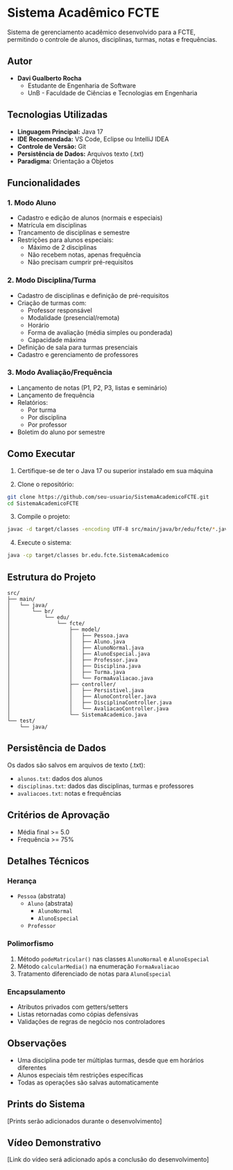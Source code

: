 # Sistema Acadêmico FCTE

Sistema de gerenciamento acadêmico desenvolvido para a FCTE, permitindo o controle de alunos, disciplinas, turmas, notas e frequências.

## Autor

- **Davi Gualberto Rocha**
  - Estudante de Engenharia de Software
  - UnB - Faculdade de Ciências e Tecnologias em Engenharia 

## Tecnologias Utilizadas

- **Linguagem Principal:** Java 17
- **IDE Recomendada:** VS Code, Eclipse ou IntelliJ IDEA
- **Controle de Versão:** Git
- **Persistência de Dados:** Arquivos texto (.txt)
- **Paradigma:** Orientação a Objetos

## Funcionalidades

### 1. Modo Aluno
- Cadastro e edição de alunos (normais e especiais)
- Matrícula em disciplinas
- Trancamento de disciplinas e semestre
- Restrições para alunos especiais:
  - Máximo de 2 disciplinas
  - Não recebem notas, apenas frequência
  - Não precisam cumprir pré-requisitos

### 2. Modo Disciplina/Turma
- Cadastro de disciplinas e definição de pré-requisitos
- Criação de turmas com:
  - Professor responsável
  - Modalidade (presencial/remota)
  - Horário
  - Forma de avaliação (média simples ou ponderada)
  - Capacidade máxima
- Definição de sala para turmas presenciais
- Cadastro e gerenciamento de professores

### 3. Modo Avaliação/Frequência
- Lançamento de notas (P1, P2, P3, listas e seminário)
- Lançamento de frequência
- Relatórios:
  - Por turma
  - Por disciplina
  - Por professor
- Boletim do aluno por semestre

## Como Executar

1. Certifique-se de ter o Java 17 ou superior instalado em sua máquina

2. Clone o repositório:
```bash
git clone https://github.com/seu-usuario/SistemaAcademicoFCTE.git
cd SistemaAcademicoFCTE
```

3. Compile o projeto:
```bash
javac -d target/classes -encoding UTF-8 src/main/java/br/edu/fcte/*.java src/main/java/br/edu/fcte/*/*.java
```

4. Execute o sistema:
```bash
java -cp target/classes br.edu.fcte.SistemaAcademico
```

## Estrutura do Projeto

```
src/
├── main/
│   └── java/
│       └── br/
│           └── edu/
│               └── fcte/
│                   ├── model/
│                   │   ├── Pessoa.java
│                   │   ├── Aluno.java
│                   │   ├── AlunoNormal.java
│                   │   ├── AlunoEspecial.java
│                   │   ├── Professor.java
│                   │   ├── Disciplina.java
│                   │   ├── Turma.java
│                   │   └── FormaAvaliacao.java
│                   ├── controller/
│                   │   ├── Persistivel.java
│                   │   ├── AlunoController.java
│                   │   ├── DisciplinaController.java
│                   │   └── AvaliacaoController.java
│                   └── SistemaAcademico.java
└── test/
    └── java/
```

## Persistência de Dados

Os dados são salvos em arquivos de texto (.txt):
- `alunos.txt`: dados dos alunos
- `disciplinas.txt`: dados das disciplinas, turmas e professores
- `avaliacoes.txt`: notas e frequências

## Critérios de Aprovação

- Média final >= 5.0
- Frequência >= 75%

## Detalhes Técnicos

### Herança
- `Pessoa` (abstrata)
  - `Aluno` (abstrata)
    - `AlunoNormal`
    - `AlunoEspecial`
  - `Professor`

### Polimorfismo
1. Método `podeMatricular()` nas classes `AlunoNormal` e `AlunoEspecial`
2. Método `calcularMedia()` na enumeração `FormaAvaliacao`
3. Tratamento diferenciado de notas para `AlunoEspecial`

### Encapsulamento
- Atributos privados com getters/setters
- Listas retornadas como cópias defensivas
- Validações de regras de negócio nos controladores

## Observações

- Uma disciplina pode ter múltiplas turmas, desde que em horários diferentes
- Alunos especiais têm restrições específicas
- Todas as operações são salvas automaticamente

## Prints do Sistema

[Prints serão adicionados durante o desenvolvimento]

## Vídeo Demonstrativo

[Link do vídeo será adicionado após a conclusão do desenvolvimento]
